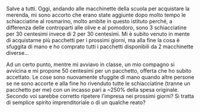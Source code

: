 Salve a tutti. Oggi, andando alle macchinette della scuola per acquistare la merenda, mi sono accorto che erano state aggiunte dopo molto tempo le schiacciatine al rosmarino, molto ambite in questo istituto perché, a differenza delle controparti alle olive e al pomodoro, sono 3 schiacciatine per 30 centesimi invece di 2 per 30 centesimi. Mi è subito venuto in mente di acquistarne più pacchetti per i prossimi giorni, ma alla fine la cosa è sfuggita di mano e ho comprato tutti i pacchetti disponibili da 2 macchinette diverse...

Ad un certo punto, mentre mi avviavo in classe, un mio compagno si avvicina e mi propone 50 centesimi per un pacchetto, offerta che ho subito accettato. Le cose sono nuovamente sfuggite di mano quando altre persone se ne sono accorte e alla fine ho rivenduto tutte le schiacciatine (tranne un pacchetto per me) con un incasso pari a ~250% della spesa originale. Secondo voi sarebbe corretto ripetere l'impresa nei prossimi giorni? Si tratta di semplice spirito imprenditoriale o di un qualche reato?